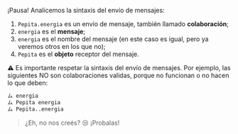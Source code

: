 ¡Pausa! Analicemos la sintaxis del envío de mensajes:

1. `Pepita.energia` es un envío de mensaje, también llamado **colaboración**;
2. `energia` es el **mensaje**;
3. `energia` es el nombre del mensaje (en este caso es igual, pero ya veremos otros en los que no);
4. `Pepita` es el **objeto** receptor del mensaje.

:warning:
Es importante respetar la sintaxis del envío de mensajes. Por ejemplo, las siguientes NO son colaboraciones validas, porque no funcionan o no hacen lo que deben:

```python
ム energia
ム Pepita energia
ム Pepita..energia
```

> ¿Eh, no nos creés?  :unamused: ¡Probalas!

